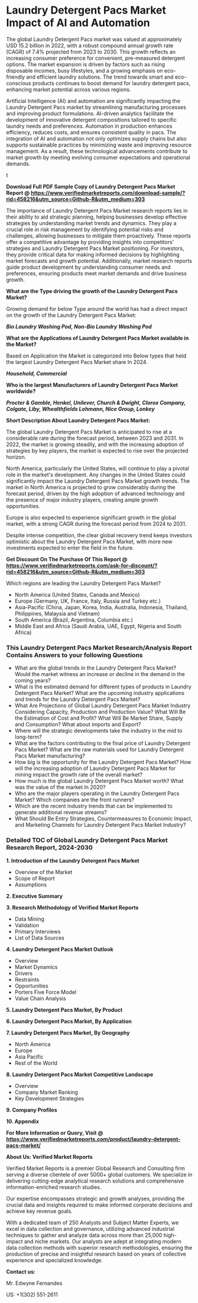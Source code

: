 <meta name="title" content="Global Laundry Detergent Pacs Market Impact of AI and Automation"><meta name="description" content="The global Laundry Detergent Pacs market was valued at approximately USD 15.2 billion in 2022, with a robust compound annual growth rate (CAGR) of 7.4% projected from "><meta name="title" content="Laundry Detergent Pacs Market Size, Share, Scope, Trends, Growth, Opportunities, Analysis, Forecast"><h1>Laundry Detergent Pacs Market Impact of AI and Automation</h1><p>The global Laundry Detergent Pacs market was valued at approximately USD 15.2 billion in 2022, with a robust compound annual growth rate (CAGR) of 7.4% projected from 2023 to 2030. This growth reflects an increasing consumer preference for convenient, pre-measured detergent options. The market expansion is driven by factors such as rising disposable incomes, busy lifestyles, and a growing emphasis on eco-friendly and efficient laundry solutions. The trend towards smart and eco-conscious products continues to boost demand for laundry detergent pacs, enhancing market potential across various regions.</p><p>Artificial Intelligence (AI) and automation are significantly impacting the Laundry Detergent Pacs market by streamlining manufacturing processes and improving product formulations. AI-driven analytics facilitate the development of innovative detergent compositions tailored to specific laundry needs and preferences. Automation in production enhances efficiency, reduces costs, and ensures consistent quality in pacs. The integration of AI and automation not only optimizes supply chains but also supports sustainable practices by minimizing waste and improving resource management. As a result, these technological advancements contribute to market growth by meeting evolving consumer expectations and operational demands.</p>t</p><p id="" class=""><strong>Download Full PDF Sample Copy of Laundry Detergent Pacs Market Report @ <a href="https://www.verifiedmarketreports.com/download-sample/?rid=458216&utm_source=Github-R&utm_medium=303" target="_blank">https://www.verifiedmarketreports.com/download-sample/?rid=458216&utm_source=Github-R&utm_medium=303</a></strong></p><p>The importance of&nbsp;Laundry Detergent Pacs Market research reports lies in their ability to aid strategic planning, helping businesses develop effective strategies by understanding market trends and dynamics. They play a crucial role in risk management by identifying potential risks and challenges, allowing businesses to mitigate them proactively. These reports offer a competitive advantage by providing insights into competitors' strategies and Laundry Detergent Pacs Market positioning. For investors, they provide critical data for making informed decisions by highlighting market forecasts and growth potential. Additionally, market research reports guide product development by understanding consumer needs and preferences, ensuring products meet market demands and drive business growth.</p><p><strong>What are the&nbsp;Type driving the growth of the Laundry Detergent Pacs Market?</strong></p><p id="" class="">Growing demand for below Type around the world has had a direct impact on the growth of the Laundry Detergent Pacs Market:</p><em><strong>Bio Laundry Washing Pod, Non-Bio Laundry Washing Pod</strong></em></p><strong>What are the&nbsp;Applications&nbsp;of Laundry Detergent Pacs Market available in the Market?</strong></p><p id="" class="">Based on Application the Market is categorized into Below types that held the largest Laundry Detergent Pacs Market share In 2024.</p><em><strong>Household, Commercial</strong></em></p><strong>Who is the largest Manufacturers of Laundry Detergent Pacs Market worldwide?</strong></p><p><em><strong>Procter & Gamble, Henkel, Unilever, Church & Dwight, Clorox Company, Colgate, Liby, Whealthfields Lohmann, Nice Group, Lonkey</strong></em></p><p id="" class=""><strong>Short Description About Laundry Detergent Pacs Market:</strong></p><p>The global Laundry Detergent Pacs Market is anticipated to rise at a considerable rate during the forecast period, between 2023 and 2031. In 2022, the market is growing steadily, and with the increasing adoption of strategies by key players, the market is expected to rise over the projected horizon.</p><p>North America, particularly the United States, will continue to play a pivotal role in the market's development. Any changes in the United States could significantly impact the Laundry Detergent Pacs Market growth trends. The market in North America is projected to grow considerably during the forecast period, driven by the high adoption of advanced technology and the presence of major industry players, creating ample growth opportunities.</p><p>Europe is also expected to experience significant growth in the global market, with a strong CAGR during the forecast period from 2024 to 2031.</p><p>Despite intense competition, the clear global recovery trend keeps investors optimistic about the Laundry Detergent Pacs Market, with more new investments expected to enter the field in the future.</p><p id="" class=""><strong>Get Discount On The Purchase Of This Report @ <a href="https://www.verifiedmarketreports.com/ask-for-discount/?rid=458216&utm_source=Github-R&utm_medium=303" target="_blank">https://www.verifiedmarketreports.com/ask-for-discount/?rid=458216&utm_source=Github-R&utm_medium=303</a></strong></p>Which regions are leading the Laundry Detergent Pacs Market?</p><ul><li>North America (United States, Canada and Mexico)</li><li>Europe (Germany, UK, France, Italy, Russia and Turkey etc.)</li><li>Asia-Pacific (China, Japan, Korea, India, Australia, Indonesia, Thailand, Philippines, Malaysia and Vietnam)</li><li>South America (Brazil, Argentina, Columbia etc.)</li><li>Middle East and Africa (Saudi Arabia, UAE, Egypt, Nigeria and South Africa)</li></ul><h3 id="" class="">This Laundry Detergent Pacs Market Research/Analysis Report Contains Answers to your following Questions</h3><ul><li>What are the global trends in the Laundry Detergent Pacs Market? Would the market witness an increase or decline in the demand in the coming years?</li><li>What is the estimated demand for different types of products in Laundry Detergent Pacs Market? What are the upcoming industry applications and trends for the Laundry Detergent Pacs Market?</li><li>What Are Projections of Global Laundry Detergent Pacs Market Industry Considering Capacity, Production and Production Value? What Will Be the Estimation of Cost and Profit? What Will Be Market Share, Supply and Consumption? What about imports and Export?</li><li>Where will the strategic developments take the industry in the mid to long-term?</li><li>What are the factors contributing to the final price of Laundry Detergent Pacs Market? What are the raw materials used for Laundry Detergent Pacs Market manufacturing?</li><li>How big is the opportunity for the Laundry Detergent Pacs Market? How will the increasing adoption of Laundry Detergent Pacs Market for mining impact the growth rate of the overall market?</li><li>How much is the global Laundry Detergent Pacs Market worth? What was the value of the market In 2020?</li><li>Who are the major players operating in the Laundry Detergent Pacs Market? Which companies are the front runners?</li><li>Which are the recent industry trends that can be implemented to generate additional revenue streams?</li><li>What Should Be Entry Strategies, Countermeasures to Economic Impact, and Marketing Channels for Laundry Detergent Pacs Market Industry?</li></ul><h3 id="" class="">Detailed TOC of Global Laundry Detergent Pacs Market Research Report, 2024-2030</h3><p id="" class=""><strong>1. Introduction of the Laundry Detergent Pacs Market</strong></p><ul><li>Overview of the Market</li><li>Scope of Report</li><li>Assumptions</li></ul><p id="" class=""><strong>2. Executive Summary</strong></p><p id="" class=""><strong>3. Research Methodology of Verified Market Reports</strong></p><ul><li>Data Mining</li><li>Validation</li><li>Primary Interviews</li><li>List of Data Sources</li></ul><p id="" class=""><strong>4. Laundry Detergent Pacs Market Outlook</strong></p><ul><li>Overview</li><li>Market Dynamics</li><li>Drivers</li><li>Restraints</li><li>Opportunities</li><li>Porters Five Force Model</li><li>Value Chain Analysis</li></ul><p id="" class=""><strong>5. Laundry Detergent Pacs Market, By Product</strong></p><p id="" class=""><strong>6. Laundry Detergent Pacs Market, By Application</strong></p><p id="" class=""><strong>7. Laundry Detergent Pacs Market, By Geography</strong></p><ul><li>North America</li><li>Europe</li><li>Asia Pacific</li><li>Rest of the World</li></ul><p id="" class=""><strong>8. Laundry Detergent Pacs Market Competitive Landscape</strong></p><ul><li>Overview</li><li>Company Market Ranking</li><li>Key Development Strategies</li></ul><p id="" class=""><strong>9. Company Profiles</strong></p><p id="" class=""><strong>10. Appendix</strong></p><p id="" class=""><strong>For More Information or Query, Visit @ <a href="https://www.verifiedmarketreports.com/product/laundry-detergent-pacs-market/" target="_blank">https://www.verifiedmarketreports.com/product/laundry-detergent-pacs-market/</a></strong></p><p id="" class=""><strong>About Us: Verified Market Reports</strong></p><p id="" class="">Verified Market Reports is a premier Global Research and Consulting firm serving a diverse clientele of over 5000+ global customers. We specialize in delivering cutting-edge analytical research solutions and comprehensive information-enriched research studies.</p><p id="" class="">Our expertise encompasses strategic and growth analyses, providing the crucial data and insights required to make informed corporate decisions and achieve key revenue goals.</p><p id="" class="">With a dedicated team of 250 Analysts and Subject Matter Experts, we excel in data collection and governance, utilizing advanced industrial techniques to gather and analyze data across more than 25,000 high-impact and niche markets. Our analysts are adept at integrating modern data collection methods with superior research methodologies, ensuring the production of precise and insightful research based on years of collective experience and specialized knowledge.</p><p id="" class=""><strong>Contact us:</strong></p><p id="" class="">Mr. Edwyne Fernandes</p><p id="" class="">US: +1(302) 551-2611</p>
